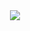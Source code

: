 <div align="center">
  <img src="[https://tenor.com/jbZc6sd9bki.gif](https://tenor.com/ru/view/luffy-gear-5-gif-7578377078938294016)"/>
  <p></p>
</div>
<!---
virMavr/virMavr is a ✨ special ✨ repository because its `README.md` (this file) appears on your GitHub profile.
You can click the Preview link to take a look at your changes.
--->
